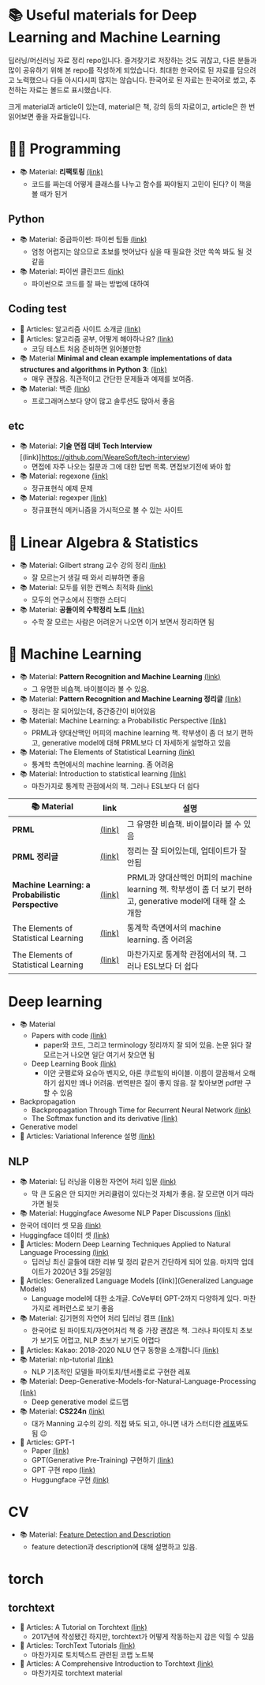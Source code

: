 # 📚 Useful materials for Deep Learning and Machine Learning

딥러닝/머신러닝 자료 정리 repo입니다. 즐겨찾기로 저장하는 것도 귀찮고, 다른 분들과 많이 공유하기 위해 본 repo를 작성하게 되었습니다. 최대한 한국어로 된 자료를 담으려고 노력했으나 다들 아시다시피 많지는 않습니다. 한국어로 된 자료는 한국어로 썼고, 추천하는 자료는 볼드로 표시했습니다.

크게 material과 article이 있는데, material은 책, 강의 등의 자료이고, article은 한 번 읽어보면 좋을 자료들입니다.

# 👨‍💻 Programming
- 📚 Material: **리팩토링** [(link)](http://www.yes24.com/Product/Goods/267290)
    - 코드를 짜는데 어떻게 클래스를 나누고 함수를 짜야될지 고민이 된다? 이 책을 볼 때가 된거

## Python
- 📚 Material: 중급파이썬: 파이썬 팁들 [(link)](https://ddanggle.gitbooks.io/interpy-kr/content/)
    - 엄청 어렵지는 않으므로 초보를 벗어났다 싶을 때 필요한 것만 쏙쏙 봐도 될 것 같음
- 📚 Material: 파이썬 클린코드 [(link)](http://www.yes24.com/Product/Goods/69064790)
    - 파이썬으로 코드를 잘 짜는 방법에 대하여

## Coding test

- 📑 Articles: 알고리즘 사이트 소개글 [(link)](https://ledgku.tistory.com/40)
- 📑 Articles: 알고리즘 공부, 어떻게 해야하나요? [(link)](https://baactree.tistory.com/52)
    - 코딩 테스트 처음 준비하면 읽어볼만함
- 📚 Material **Minimal and clean example implementations of data structures and algorithms in Python 3**: [(link)](https://github.com/keon/algorithms)
    - 매우 괜찮음. 직관적이고 간단한 문제들과 예제를 보여줌.
- 📚 Material: 백준 [(link)](https://www.acmicpc.net/)
    - 프로그래머스보다 양이 많고 솔루션도 많아서 좋음


## etc
- 📚 Material: **기술 면접 대비 Tech Interview** [(link)]https://github.com/WeareSoft/tech-interview)
    - 면접에 자주 나오는 질문과 그에 대한 답변 목록. 면접보기전에 봐야 함
- 📚 Material: regexone [(link)](https://regexone.com/)
    - 정규표현식 예제 문제
- 📚 Material: regexper [(link)](https://regexper.com/#%5C.)
    - 정규표현식 메커니즘을 가시적으로 볼 수 있는 사이트

# 🧮 Linear Algebra & Statistics
- 📚 Material: Gilbert strang 교수 강의 정리 [(link)](https://twlab.tistory.com/17)
    - 잘 모르는거 생길 때 와서 리뷰하면 좋음
- 📚 Material: 모두를 위한 컨벡스 최적화 [(link)](https://wikidocs.net/17202)
    - 모두의 연구소에서 진행한 스터디
- 📚 Material: **공돌이의 수학정리 노트** [(link)](https://angeloyeo.github.io/)
    - 수학 잘 모르는 사람은 어려운거 나오면 이거 보면서 정리하면 됨

# 📗 Machine Learning
- 📚 Material: **Pattern Recognition and Machine Learning** [(link)](http://users.isr.ist.utl.pt/~wurmd/Livros/school/Bishop%20-%20Pattern%20Recognition%20And%20Machine%20Learning%20-%20Springer%20%202006.pdf)
    - 그 유명한 비숍책. 바이블이라 볼 수 있음.
- 📚 Material: **Pattern Recognition and Machine Learning 정리글** [(link)](http://norman3.github.io/prml/?fbclid=IwAR2Rv0O_LG67Oa3rzJ9KnguRs9LiXuSYdfCSu60DzG0qxlpX6I4w61sHack)
    - 정리는 잘 되어있는데, 중간중간이 비어있음
- 📚 Material: Machine Learning: a Probabilistic Perspective [(link)](https://www.cs.ubc.ca/~murphyk/MLbook/)
    - PRML과 양대산맥인 머피의 machine learning 책. 학부생이 좀 더 보기 편하고, generative model에 대해 PRML보다 더 자세하게 설명하고 있음
- 📚 Material: The Elements of Statistical Learning [(link)](https://web.stanford.edu/~hastie/Papers/ESLII.pdf)
    - 통계학 측면에서의 machine learning. 좀 어려움
- 📚 Material: Introduction to statistical learning [(link)](https://faculty.marshall.usc.edu/gareth-james/ISL/ISLR%20Seventh%20Printing.pdf)
    - 마찬가지로 통계학 관점에서의 책. 그러나 ESL보다 더 쉽다

| 📚 Material | link | 설명 |
| --- | --- | --- |
| **PRML** | [(link)](http://users.isr.ist.utl.pt/~wurmd/Livros/school/Bishop%20-%20Pattern%20Recognition%20And%20Machine%20Learning%20-%20Springer%20%202006.pdf) | 그 유명한 비숍책. 바이블이라 볼 수 있음 |
| **PRML 정리글** | [(link)](http://users.isr.ist.utl.pt/~wurmd/Livros/school/Bishop%20-%20Pattern%20Recognition%20And%20Machine%20Learning%20-%20Springer%20%202006.pdf) | 정리는 잘 되어있는데, 업데이트가 잘 안됨 |
| **Machine Learning: a Probabilistic Perspective** | [(link)](http://users.isr.ist.utl.pt/~wurmd/Livros/school/Bishop%20-%20Pattern%20Recognition%20And%20Machine%20Learning%20-%20Springer%20%202006.pdf) | PRML과 양대산맥인 머피의 machine learning 책. 학부생이 좀 더 보기 편하고, generative model에 대해 잘 소개함 |
| The Elements of Statistical Learning | [(link)](http://users.isr.ist.utl.pt/~wurmd/Livros/school/Bishop%20-%20Pattern%20Recognition%20And%20Machine%20Learning%20-%20Springer%20%202006.pdf) | 통계학 측면에서의 machine learning. 좀 어려움 |
| The Elements of Statistical Learning | [(link)](http://users.isr.ist.utl.pt/~wurmd/Livros/school/Bishop%20-%20Pattern%20Recognition%20And%20Machine%20Learning%20-%20Springer%20%202006.pdf) | 마찬가지로 통계학 관점에서의 책. 그러나 ESL보다 더 쉽다 |

# Deep learning
- 📚 Material
    - Papers with code [(link)](https://paperswithcode.com/method)
        - paper와 코드, 그리고 terminology 정리까지 잘 되어 있음. 논문 읽다 잘 모르는거 나오면 일단 여기서 찾으면 됨
    - Deep Learning Book [(link)](https://www.deeplearningbook.org/)
        - 이안 굿펠로와 요슈아 벤지오, 아론 쿠르빌의 바이블. 이름이 깔끔해서 오해하기 쉽지만 꽤나 어려움. 번역판은 질이 좋지 않음. 잘 찾아보면 pdf판 구할 수 있음
- Backpropagation
    - Backpropagation Through Time for Recurrent Neural Network [(link)](https://mmuratarat.github.io/2019-02-07/bptt-of-rnn)
    - The Softmax function and its derivative [(link)](https://eli.thegreenplace.net/2016/the-softmax-function-and-its-derivative/)
- Generative model
- 📑 Articles: Variational Inference 설명 [(link)](https://hyeongminlee.github.io/post/bnn003_vi/)


## NLP
- 📚 Material: 딥 러닝을 이용한 자연어 처리 입문 [(link)](https://wikidocs.net/book/2155)
    - 막 큰 도움은 안 되지만 커리큘럼이 있다는것 자체가 좋음. 잘 모르면 이거 따라가면 될듯
- 📚 Material: Huggingface Awesome NLP Paper Discussions [(link)](https://github.com/huggingface/awesome-papers)
- 한국어 데이터 셋 모음 [(link)](https://github.com/songys/AwesomeKorean_Data)
- Huggingface 데이터 셋 [(link)](https://huggingface.co/nlp/viewer/?dataset=snli)
- 📑 Articles: Modern Deep Learning Techniques Applied to Natural Language Processing [(link)](https://nlpoverview.com/)
    - 딥러닝 최신 글들에 대한 리뷰 및 정리 같은거 간단하게 되어 있음. 마지막 업데이트가 2020년 3월 25일임
- 📑 Articles: Generalized Language Models [(link)](Generalized Language Models)
    - Language model에 대한 소개글. CoVe부터 GPT-2까지 다양하게 있다. 마찬가지로 레퍼런스로 보기 좋음
- 📚 Material: 김기현의 자연어 처리 딥러닝 캠프 [(link)](https://github.com/kh-kim/nlp_with_pytorch_examples)
    - 한국어로 된 파이토치/자연어처리 책 중 가장 괜찮은 책. 그러나 파이토치 초보가 보기도 어렵고, NLP 초보가 보기도 어렵다
- 📑 Articles: Kakao: 2018-2020 NLU 연구 동향을 소개합니다 [(link)](https://kakaobrain.com/blog/118)
- 📚 Material: nlp-tutorial [(link)](https://github.com/graykode/nlp-tutorial/blob/master/README.md)
    - NLP 기초적인 모델들 파이토치/텐서플로로 구현한 레포
- 📚 Material: Deep-Generative-Models-for-Natural-Language-Processing [(link)](https://github.com/FranxYao/Deep-Generative-Models-for-Natural-Language-Processing#Textbooks-and-Phd-Thesis)
    - Deep generative model 로드맵
- 📚 Material: **CS224n** [(link)](https://web.stanford.edu/class/cs224n/)
    - 대가 Manning 교수의 강의. 직접 봐도 되고, 아니면 내가 스터디한 [레포](https://github.com/InhyeokYoo/CS224N)봐도 됨 😉
- 📑 Articles: GPT-1
    - Paper [(link)](https://s3-us-west-2.amazonaws.com/openai-assets/research-covers/language-unsupervised/language_understanding_paper.pdf)
    - GPT(Generative Pre-Training) 구현하기 [(link)](https://paul-hyun.github.io/gpt-01/)
    - GPT 구현 repo [(link)](https://github.com/lyeoni/gpt-pytorch)
    - Huggungface 구현 [(link)](https://github.com/huggingface/pytorch-openai-transformer-lm/blob/master/model_pytorch.py)

# CV

- 📚 Material: [Feature Detection and Description](https://docs.opencv.org/master/db/d27/tutorial_py_table_of_contents_feature2d.html)
    - feature detection과 description에 대해 설명하고 있음.


# torch

## torchtext
- 📑 Articles: A Tutorial on Torchtext [(link)](http://anie.me/On-Torchtext/)
    - 2017년에 작성됐긴 하지만, torchtext가 어떻게 작동하는지 감은 익힐 수 있음
- 📑 Articles: TorchText Tutorials [(link)](https://github.com/simonjisu/pytorch_tutorials/blob/master/00_Basic_Utils/01_TorchText.ipynb)
    - 마찬가지로 토치텍스트 관련된 코랩 노트북
- 📑 Articles: A Comprehensive Introduction to Torchtext [(link)](https://mlexplained.com/2018/02/08/a-comprehensive-tutorial-to-torchtext/)
    - 마찬가지로 torchtext material
